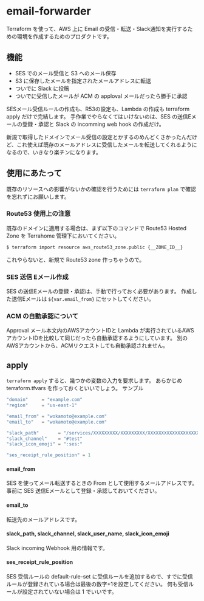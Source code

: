 # email-forwarder
Terraform を使って、AWS 上に Email の受信・転送・Slack通知を実行するための環境を作成するためのプロダクトです。

## 機能
- SES でのメール受信と S3 へのメール保存
- S3 に保存したメールを指定されたメールアドレスに転送
- ついでに Slack に投稿
- ついでに受信したメールが ACM の apploval メールだったら勝手に承認

SESメール受信ルールの作成も、R53の設定も、Lambda の作成も terraform apply だけで完結します。
手作業でやらなくてはいけないのは、SES の送信Eメールの登録・承認と Slack の incomming web hook の作成だけ。

新規で取得したドメインでメール受信の設定とかするのめんどくさかったんだけど、これ使えば既存のメールアドレスに受信したメールを転送してくれるようになるので、いきなり楽チンになります。

## 使用にあたって
既存のリソースへの影響がないかの確認を行うためには `terraform plan` で確認を忘れずにお願いします。

### Route53 使用上の注意
既存のドメインに適用する場合は、まず以下のコマンドで Route53 Hosted Zone を Terrahome 管理下においてください。

```bash
$ terraform import resource aws_route53_zone.public {__ZONE_ID__}
```

これやらないと、新規で Route53 zone 作っちゃうので。

### SES 送信 Eメール作成
SES の送信Eメールの登録・承認は、手動で行っておく必要があります。
作成した送信Eメールは `${var.email_from}` にセットしてください。

### ACM の自動承認について
Approval メール本文内のAWSアカウントIDと Lambda が実行されているAWSアカウントIDを比較して同じだったら自動承認するようにしています。
別のAWSアカウントから、ACMリクエストしても自動承認されません。

## apply

`terraform apply` すると、幾つかの変数の入力を要求します。
あらかじめ terraform.tfvars を作っておくといいでしょう。
サンプル

```text:terraform.tfvars
"domain"     = "example.com"
"region"     = "us-east-1"

"email_from" = "wokamoto@example.com"
"email_to"   = "wokamoto@example.com"

"slack_path"       = "/services/XXXXXXXXX/XXXXXXXXX/XXXXXXXXXXXXXXXXXXXXXXXX"
"slack_channel"    = "#test"
"slack_icon_emoji" = ":ses:"

"ses_receipt_rule_position" = 1
```

#### email_from
SES を使ってメール転送するときの From として使用するメールアドレスです。
事前に SES 送信Eメールとして登録・承認しておいてください。

#### email_to
転送先のメールアドレスです。

#### slack_path, slack_channel, slack_user_name, slack_icon_emoji
Slack incoming Webhook 用の情報です。

#### ses_receipt_rule_position
SES 受信ルールの default-rule-set に受信ルールを追加するので、すでに受信ルールが登録されている場合は最後の数字+1を設定してください。
何も受信ルールが設定されていない場合は 1 でいいです。